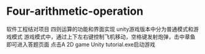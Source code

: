 # Four-arithmetic-operation
软件工程结对项目
四则运算的功能和界面实现
unity游戏版本中分为普通模式和游戏模式
游戏模式中，通过上下左右键控制飞机移动，空格键发射炮弹，击中章鱼即可进入答题页面
点击A 2D game Unity tutorial.exe启动游戏
